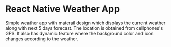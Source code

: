 # React Native Weather App
 Simple weather app with materail design which displays the current weather along with next 5 days forecast. The location is obtained from cellphones's GPS. It also has dynamic feature where the background color and icon changes according to the weather.
